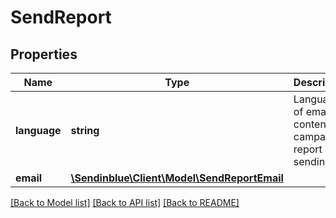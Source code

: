 # SendReport

## Properties
Name | Type | Description | Notes
------------ | ------------- | ------------- | -------------
**language** | **string** | Language of email content for campaign report sending. | [optional] [default to 'fr']
**email** | [**\Sendinblue\Client\Model\SendReportEmail**](SendReportEmail.md) |  | [optional] 

[[Back to Model list]](../README.md#documentation-for-models) [[Back to API list]](../README.md#documentation-for-api-endpoints) [[Back to README]](../README.md)



